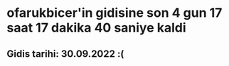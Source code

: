 # ofarukbicer'in gidisine son 4 gun 17 saat 17 dakika 40 saniye kaldi

## Gidis tarihi: 30.09.2022 :(